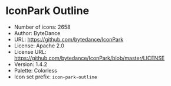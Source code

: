 # IconPark Outline

- Number of icons: 2658
- Author: ByteDance
- URL: https://github.com/bytedance/IconPark
- License: Apache 2.0
- License URL: https://github.com/bytedance/IconPark/blob/master/LICENSE
- Version: 1.4.2
- Palette: Colorless
- Icon set prefix: `icon-park-outline`

